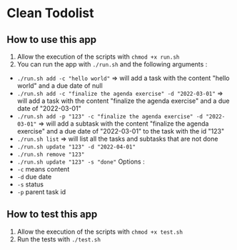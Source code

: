# Clean Todolist

## How to use this app
1. Allow the execution of the scripts with `chmod +x run.sh` 
2. You can run the app with `./run.sh` and the following arguments :
- `./run.sh add -c "hello world"` => will add a task with the content "hello world" and a due date of null
- `./run.sh add -c "finalize the agenda exercise" -d "2022-03-01"` => will add a task with the content "finalize the agenda exercise" and a due date of "2022-03-01"
- `./run.sh add -p "123" -c "finalize the agenda exercise" -d "2022-03-01"` => will add a subtask with the content "finalize the agenda exercise" and a due date of "2022-03-01" to the task with the id "123"
- `./run.sh list` => will list all the tasks and subtasks that are not done
- `./run.sh update "123" -d "2022-04-01"`
- `./run.sh remove "123"`
- `./run.sh update "123" -s "done"`
Options :
- `-c` means content
- `-d` due date
- `-s` status
- `-p` parent task id


## How to test this app
1. Allow the execution of the scripts with `chmod +x test.sh`
2. Run the tests with `./test.sh`
